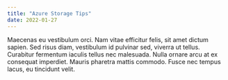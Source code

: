 ```yaml
---
title: "Azure Storage Tips"
date: 2022-01-27
---
```

Maecenas eu vestibulum orci. Nam vitae efficitur felis, sit amet dictum sapien. Sed risus diam, vestibulum id pulvinar sed, viverra ut tellus. Curabitur fermentum iaculis tellus nec malesuada. Nulla ornare arcu at ex consequat imperdiet. Mauris pharetra mattis commodo. Fusce nec tempus lacus, eu tincidunt velit.
